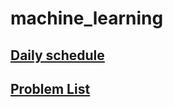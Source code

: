 # machine_learning

## [Daily schedule](./daily_schedule.md)


## [Problem List](./problem_list.md)

